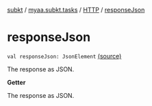 [subkt](../../index.md) / [myaa.subkt.tasks](../index.md) / [HTTP](index.md) / [responseJson](./response-json.md)

# responseJson

`val responseJson: JsonElement` [(source)](https://github.com/Myaamori/SubKt/blob/master/src/main/kotlin/myaa/subkt/tasks/tasks.kt#L1448)

The response as JSON.

**Getter**

The response as JSON.

